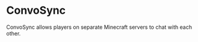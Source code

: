 ConvoSync
=========

ConvoSync allows players on separate Minecraft servers to chat with each other.
